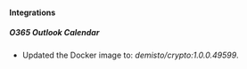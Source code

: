 #### Integrations
##### O365 Outlook Calendar
- Updated the Docker image to: *demisto/crypto:1.0.0.49599*.